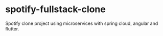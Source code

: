 # spotify-fullstack-clone
Spotify clone project using microservices with spring cloud, angular and flutter.
